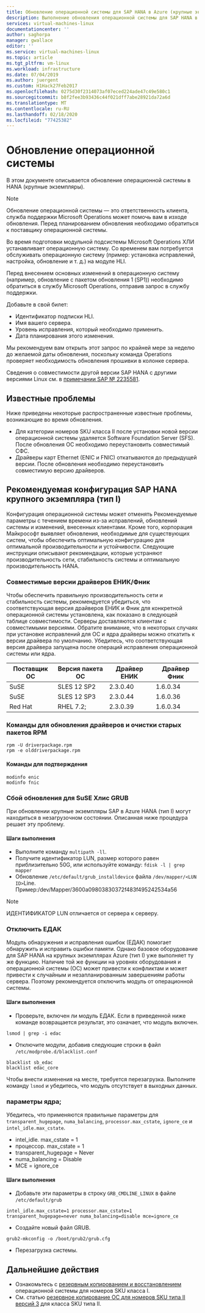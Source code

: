 ```yaml
---
title: Обновление операционной системы для SAP HANA в Azure (крупные экземпляры) | Документация Майкрософт
description: Выполнение обновления операционной системы для SAP HANA в Azure (крупные экземпляры).
services: virtual-machines-linux
documentationcenter: ''
author: saghorpa
manager: gwallace
editor: ''
ms.service: virtual-machines-linux
ms.topic: article
ms.tgt_pltfrm: vm-linux
ms.workload: infrastructure
ms.date: 07/04/2019
ms.author: juergent
ms.custom: H1Hack27Feb2017
ms.openlocfilehash: 0275d30f2314073af07eced224ade47c49e580c1
ms.sourcegitcommit: b8f2fee3b93436c44f021dff7abe28921da72a6d
ms.translationtype: MT
ms.contentlocale: ru-RU
ms.lasthandoff: 02/18/2020
ms.locfileid: "77425382"
---
```

# <a name="operating-system-upgrade"></a>Обновление операционной системы
В этом документе описывается обновление операционной системы в HANA (крупные экземпляры).

>[!NOTE]
>Обновление операционной системы — это ответственность клиента, служба поддержки Microsoft Operations может помочь вам в изходе обновления. Перед планированием обновления необходимо обратиться к поставщику операционной системы.

Во время подготовки модульной подсистемы Microsoft Operations ХЛИ устанавливает операционную систему.
Со временем вам потребуется обслуживать операционную систему (пример: установка исправлений, настройка, обновление и т. д.) на модуле HLI.

Перед внесением основных изменений в операционную систему (например, обновление с пакетом обновления 1 (SP1)) необходимо обратиться в службу Microsoft Operations, отправив запрос в службу поддержки.

Добавьте в свой билет:

* Идентификатор подписки HLI.
* Имя вашего сервера.
* Уровень исправления, который необходимо применить.
* Дата планирования этого изменения. 

Мы рекомендуем вам открыть этот запрос по крайней мере за неделю до желаемой даты обновления, поскольку команда Operations проверяет необходимость обновления прошивки в колонке сервера.


Сведения о совместимости другой версии SAP HANA с другими версиями Linux см. в [примечании SAP № 2235581](https://launchpad.support.sap.com/#/notes/2235581).


## <a name="known-issues"></a>Известные проблемы

Ниже приведены некоторые распространенные известные проблемы, возникающие во время обновления.
- Для категории номеров SKU класса II после установки новой версии операционной системы удаляется Software Foundation Server (SFS). После обновления ОС необходимо переустановить совместимый СФС.
- Драйверы карт Ethernet (ENIC и FNIC) откатываются до предыдущей версии. После обновления необходимо переустановить совместимую версию драйверов.

## <a name="sap-hana-large-instance-type-i-recommended-configuration"></a>Рекомендуемая конфигурация SAP HANA крупного экземпляра (тип I)

Конфигурация операционной системы может отменять Рекомендуемые параметры с течением времени из-за исправлений, обновлений системы и изменений, внесенных клиентами. Кроме того, корпорация Майкрософт выявляет обновления, необходимые для существующих систем, чтобы обеспечить оптимальную конфигурацию для оптимальной производительности и устойчивости. Следующие инструкции описывают рекомендации, которые устраняют производительность сети, стабильность системы и оптимальную производительность HANA.

### <a name="compatible-enicfnic-driver-versions"></a>Совместимые версии драйверов ЕНИК/Фник
  Чтобы обеспечить правильную производительность сети и стабильность системы, рекомендуется убедиться, что соответствующая версия драйверов ЕНИК и Фник для конкретной операционной системы установлена, как показано в следующей таблице совместимости. Серверы доставляются клиентам с совместимыми версиями. Обратите внимание, что в некоторых случаях при установке исправлений для ОС и ядра драйверы можно откатить к версии драйвера по умолчанию. Убедитесь, что соответствующая версия драйвера запущена после операций исправления операционной системы или ядра.
       
      
  |  Поставщик ОС    |  Версия пакета ОС     |  Драйвер ЕНИК  |  Драйвер Фник |
  |---------------|-------------------------|---------------|--------------|
  |   SuSE        |  SLES 12 SP2            |   2.3.0.40    |   1.6.0.34   |
  |   SuSE        |  SLES 12 SP3            |   2.3.0.44    |   1.6.0.36   |
  |   Red Hat     |  RHEL 7.2;               |   2.3.0.39    |   1.6.0.34   |
 

### <a name="commands-for-driver-upgrade-and-to-clean-old-rpm-packages"></a>Команды для обновления драйверов и очистки старых пакетов RPM
```
rpm -U driverpackage.rpm
rpm -e olddriverpackage.rpm
```

#### <a name="commands-to-confirm"></a>Команды для подтверждения
```
modinfo enic
modinfo fnic
```

### <a name="suse-hlis-grub-update-failure"></a>Сбой обновления для SuSE Хлис GRUB
При обновлении крупные экземпляры SAP в Azure HANA (тип I) могут находиться в незагрузочном состоянии. Описанная ниже процедура решает эту проблему.
#### <a name="execution-steps"></a>Шаги выполнения


*   Выполните команду `multipath -ll`.
*   Получите идентификатор LUN, размер которого равен приблизительно 50G, или используйте команду: `fdisk -l | grep mapper`
*   Обновление `/etc/default/grub_installdevice` файла `/dev/mapper/<LUN ID>`Line. Пример:/dev/Mapper/3600a09803830372f483f495242534a56
>[!NOTE]
>ИДЕНТИФИКАТОР LUN отличается от сервера к серверу.


### <a name="disable-edac"></a>Отключить ЕДАК 
   Модуль обнаружения и исправления ошибок (ЕДАК) помогает обнаружить и исправить ошибки памяти. Однако базовое оборудование для SAP HANA на крупных экземплярах Azure (тип I) уже выполняет ту же функцию. Наличие той же функции на уровнях оборудования и операционной системы (ОС) может привести к конфликтам и может привести к случайным и незапланированным завершениям работы сервера. Поэтому рекомендуется отключить модуль от операционной системы.

#### <a name="execution-steps"></a>Шаги выполнения

* Проверьте, включен ли модуль ЕДАК. Если в приведенной ниже команде возвращается результат, это означает, что модуль включен. 
```
lsmod | grep -i edac 
```
* Отключите модули, добавив следующие строки в файл `/etc/modprobe.d/blacklist.conf`
```
blacklist sb_edac
blacklist edac_core
```
Чтобы внести изменения на месте, требуется перезагрузка. Выполните команду `lsmod` и убедитесь, что модуль отсутствует в выходных данных.


### <a name="kernel-parameters"></a>параметры ядра;
   Убедитесь, что применяются правильные параметры для `transparent_hugepage`, `numa_balancing`, `processor.max_cstate`, `ignore_ce` и `intel_idle.max_cstate`.

* intel_idle. max_cstate = 1
* процессор. max_cstate = 1
* transparent_hugepage = Never
* numa_balancing = Disable
* MCE = ignore_ce


#### <a name="execution-steps"></a>Шаги выполнения

* Добавьте эти параметры в строку `GRB_CMDLINE_LINUX` в файле `/etc/default/grub`
```
intel_idle.max_cstate=1 processor.max_cstate=1 transparent_hugepage=never numa_balancing=disable mce=ignore_ce
```
* Создайте новый файл GRUB.
```
grub2-mkconfig -o /boot/grub2/grub.cfg
```
* Перезагрузка системы.


## <a name="next-steps"></a>Дальнейшие действия
- Ознакомьтесь с [резервным копированием и восстановлением](hana-overview-high-availability-disaster-recovery.md) операционной системы для номеров SKU класса I.
- См. статью [резервное копирование ОС для номеров SKU типа II версий 3](os-backup-type-ii-skus.md) для класса SKU типа II.
